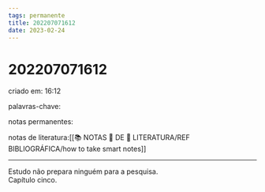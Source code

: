 ```yaml
---
tags: permanente
title: 202207071612
date: 2023-02-24
---
```


# 202207071612

criado em: 16:12

palavras-chave:

notas permanentes:

notas de literatura:[[📚 NOTAS 📖 DE 📘 LITERATURA/REF BIBLIOGRÁFICA/how to take smart notes]]

---

Estudo não prepara ninguém para a pesquisa.  
Capítulo cinco.
